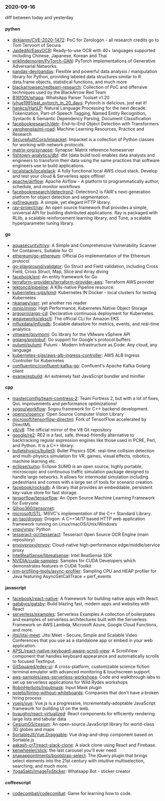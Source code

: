 ### 2020-09-16
diff between today and yesterday

#### python
* [dirkjanm/CVE-2020-1472](https://github.com/dirkjanm/CVE-2020-1472): PoC for Zerologon - all research credits go to Tom Tervoort of Secura
* [JaidedAI/EasyOCR](https://github.com/JaidedAI/EasyOCR): Ready-to-use OCR with 40+ languages supported including Chinese, Japanese, Korean and Thai
* [eriklindernoren/PyTorch-GAN](https://github.com/eriklindernoren/PyTorch-GAN): PyTorch implementations of Generative Adversarial Networks.
* [pandas-dev/pandas](https://github.com/pandas-dev/pandas): Flexible and powerful data analysis / manipulation library for Python, providing labeled data structures similar to R data.frame objects, statistical functions, and much more
* [blackarrowsec/redteam-research](https://github.com/blackarrowsec/redteam-research): Collection of PoC and offensive techniques used by the BlackArrow Red Team
* [B16f00t/whapa](https://github.com/B16f00t/whapa): WhatsApp Parser Toolset v1.20
* [lyhue1991/eat_pytorch_in_20_days](https://github.com/lyhue1991/eat_pytorch_in_20_days): Pytorch is delicious, just eat it! 
* [hankcs/HanLP](https://github.com/hankcs/HanLP): Natural Language Processing for the next decade. Tokenization, Part-of-Speech Tagging, Named Entity Recognition, Syntactic & Semantic Dependency Parsing, Document Classification
* [facebookresearch/detr](https://github.com/facebookresearch/detr): End-to-End Object Detection with Transformers
* [yanshengjia/ml-road](https://github.com/yanshengjia/ml-road): Machine Learning Resources, Practice and Research
* [SecureAuthCorp/impacket](https://github.com/SecureAuthCorp/impacket): Impacket is a collection of Python classes for working with network protocols.
* [matrix-org/synapse](https://github.com/matrix-org/synapse): Synapse: Matrix reference homeserver
* [fishtown-analytics/dbt](https://github.com/fishtown-analytics/dbt): dbt (data build tool) enables data analysts and engineers to transform their data using the same practices that software engineers use to build applications.
* [localstack/localstack](https://github.com/localstack/localstack):  A fully functional local AWS cloud stack. Develop and test your cloud & Serverless apps offline!
* [apache/airflow](https://github.com/apache/airflow): Apache Airflow - A platform to programmatically author, schedule, and monitor workflows
* [facebookresearch/detectron2](https://github.com/facebookresearch/detectron2): Detectron2 is FAIR's next-generation platform for object detection and segmentation.
* [psf/requests](https://github.com/psf/requests): A simple, yet elegant HTTP library.
* [ray-project/ray](https://github.com/ray-project/ray): An open source framework that provides a simple, universal API for building distributed applications. Ray is packaged with RLlib, a scalable reinforcement learning library, and Tune, a scalable hyperparameter tuning library.

#### go
* [aquasecurity/trivy](https://github.com/aquasecurity/trivy): A Simple and Comprehensive Vulnerability Scanner for Containers, Suitable for CI
* [ethereum/go-ethereum](https://github.com/ethereum/go-ethereum): Official Go implementation of the Ethereum protocol
* [go-playground/validator](https://github.com/go-playground/validator): Go Struct and Field validation, including Cross Field, Cross Struct, Map, Slice and Array diving
* [facebook/ent](https://github.com/facebook/ent): An entity framework for Go
* [terraform-providers/terraform-provider-aws](https://github.com/terraform-providers/terraform-provider-aws): Terraform AWS provider
* [tektoncd/pipeline](https://github.com/tektoncd/pipeline): A K8s-native Pipeline resource.
* [kubernetes-sigs/kind](https://github.com/kubernetes-sigs/kind): Kubernetes IN Docker - local clusters for testing Kubernetes
* [nkanaev/yarr](https://github.com/nkanaev/yarr): yet another rss reader
* [minio/minio](https://github.com/minio/minio): High Performance, Kubernetes Native Object Storage
* [argoproj/argo-cd](https://github.com/argoproj/argo-cd): Declarative continuous deployment for Kubernetes.
* [weaveworks/eksctl](https://github.com/weaveworks/eksctl): The official CLI for Amazon EKS
* [influxdata/influxdb](https://github.com/influxdata/influxdb): Scalable datastore for metrics, events, and real-time analytics
* [vmware/govmomi](https://github.com/vmware/govmomi): Go library for the VMware vSphere API
* [golang/protobuf](https://github.com/golang/protobuf): Go support for Google's protocol buffers
* [pulumi/pulumi](https://github.com/pulumi/pulumi): Pulumi - Modern Infrastructure as Code. Any cloud, any language 
* [kubernetes-sigs/aws-alb-ingress-controller](https://github.com/kubernetes-sigs/aws-alb-ingress-controller): AWS ALB Ingress Controller for Kubernetes
* [confluentinc/confluent-kafka-go](https://github.com/confluentinc/confluent-kafka-go): Confluent's Apache Kafka Golang client
* [evanw/esbuild](https://github.com/evanw/esbuild): An extremely fast JavaScript bundler and minifier

#### cpp
* [mastercomfig/team-comtress-2](https://github.com/mastercomfig/team-comtress-2): Team Fortress 2, but with a lot of fixes, QoL improvements and performance optimizations!
* [sogou/workflow](https://github.com/sogou/workflow): Sogou framework for C++ backend development.
* [opencv/opencv](https://github.com/opencv/opencv): Open Source Computer Vision Library
* [microsoft/tensorflow-directml](https://github.com/microsoft/tensorflow-directml): Fork of TensorFlow accelerated by DirectML
* [v8/v8](https://github.com/v8/v8): The official mirror of the V8 Git repository
* [google/re2](https://github.com/google/re2): RE2 is a fast, safe, thread-friendly alternative to backtracking regular expression engines like those used in PCRE, Perl, and Python. It is a C++ library.
* [bulletphysics/bullet3](https://github.com/bulletphysics/bullet3): Bullet Physics SDK: real-time collision detection and multi-physics simulation for VR, games, visual effects, robotics, machine learning etc.
* [eclipse/sumo](https://github.com/eclipse/sumo): Eclipse SUMO is an open source, highly portable, microscopic and continuous traffic simulation package designed to handle large networks. It allows for intermodal simulation including pedestrians and comes with a large set of tools for scenario creation.
* [facebook/rocksdb](https://github.com/facebook/rocksdb): A library that provides an embeddable, persistent key-value store for fast storage.
* [tensorflow/tensorflow](https://github.com/tensorflow/tensorflow): An Open Source Machine Learning Framework for Everyone
* [Qihoo360/tensornet](https://github.com/Qihoo360/tensornet): 
* [microsoft/STL](https://github.com/microsoft/STL): MSVC's implementation of the C++ Standard Library.
* [an-tao/drogon](https://github.com/an-tao/drogon): Drogon: A C++14/17 based HTTP web application framework running on Linux/macOS/Unix/Windows
* [vnpy/vnpy](https://github.com/vnpy/vnpy): Python
* [tesseract-ocr/tesseract](https://github.com/tesseract-ocr/tesseract): Tesseract Open Source OCR Engine (main repository)
* [envoyproxy/envoy](https://github.com/envoyproxy/envoy): Cloud-native high-performance edge/middle/service proxy
* [IntelRealSense/librealsense](https://github.com/IntelRealSense/librealsense): Intel RealSense SDK
* [NVIDIA/cuda-samples](https://github.com/NVIDIA/cuda-samples): Samples for CUDA Developers which demonstrates features in CUDA Toolkit
* [jvm-profiling-tools/async-profiler](https://github.com/jvm-profiling-tools/async-profiler): Sampling CPU and HEAP profiler for Java featuring AsyncGetCallTrace + perf_events

#### javascript
* [facebook/react-native](https://github.com/facebook/react-native): A framework for building native apps with React.
* [gatsbyjs/gatsby](https://github.com/gatsbyjs/gatsby): Build blazing fast, modern apps and websites with React
* [serverless/examples](https://github.com/serverless/examples): Serverless Examples A collection of boilerplates and examples of serverless architectures built with the Serverless Framework on AWS Lambda, Microsoft Azure, Google Cloud Functions, and more.
* [jitsi/jitsi-meet](https://github.com/jitsi/jitsi-meet): Jitsi Meet - Secure, Simple and Scalable Video Conferences that you use as a standalone app or embed in your web application.
* [APSL/react-native-keyboard-aware-scroll-view](https://github.com/APSL/react-native-keyboard-aware-scroll-view): A ScrollView component that handles keyboard appearance and automatically scrolls to focused TextInput.
* [GitSquared/edex-ui](https://github.com/GitSquared/edex-ui): A cross-platform, customizable science fiction terminal emulator with advanced monitoring & touchscreen support.
* [aws-samples/aws-serverless-workshops](https://github.com/aws-samples/aws-serverless-workshops): Code and walkthrough labs to set up serverless applications for Wild Rydes workshops
* [RobinHerbots/Inputmask](https://github.com/RobinHerbots/Inputmask): Input Mask plugin
* [poteto/hiring-without-whiteboards](https://github.com/poteto/hiring-without-whiteboards):  Companies that don't have a broken hiring process
* [vuejs/vue](https://github.com/vuejs/vue):  Vue.js is a progressive, incrementally-adoptable JavaScript framework for building UI on the web.
* [bvaughn/react-virtualized](https://github.com/bvaughn/react-virtualized): React components for efficiently rendering large lists and tabular data
* [CesiumGS/cesium](https://github.com/CesiumGS/cesium): An open-source JavaScript library for world-class 3D globes and maps 
* [SortableJS/Vue.Draggable](https://github.com/SortableJS/Vue.Draggable): Vue drag-and-drop component based on Sortable.js
* [aakash-cr7/react-slack-clone](https://github.com/aakash-cr7/react-slack-clone): A slack clone using React and Firebase.
* [kenwheeler/slick](https://github.com/kenwheeler/slick): the last carousel you'll ever need
* [snapappointments/bootstrap-select](https://github.com/snapappointments/bootstrap-select):  The jQuery plugin that brings select elements into the 21st century with intuitive multiselection, searching, and much more.
* [YogaSakti/imageToSticker](https://github.com/YogaSakti/imageToSticker): Whatsapp Bot - sticker creator

#### coffeescript
* [codecombat/codecombat](https://github.com/codecombat/codecombat): Game for learning how to code.
